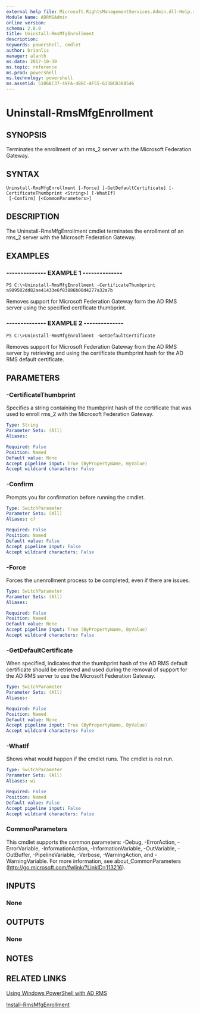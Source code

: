 ```yaml
---
external help file: Microsoft.RightsManagementServices.Admin.dll-Help.xml
Module Name: ADRMSAdmin
online version: 
schema: 2.0.0
title: Uninstall-RmsMfgEnrollment
description: 
keywords: powershell, cmdlet
author: brianlic
manager: alanth
ms.date: 2017-10-30
ms.topic: reference
ms.prod: powershell
ms.technology: powershell
ms.assetid: 5106BC37-49FA-4B6C-AF55-633BCB38B546
---
```


# Uninstall-RmsMfgEnrollment

## SYNOPSIS
Terminates the enrollment of an rms_2 server with the Microsoft Federation Gateway.

## SYNTAX

```
Uninstall-RmsMfgEnrollment [-Force] [-GetDefaultCertificate] [-CertificateThumbprint <String>] [-WhatIf]
 [-Confirm] [<CommonParameters>]
```

## DESCRIPTION
The Uninstall-RmsMfgEnrollment cmdlet terminates the enrollment of an rms_2 server with the Microsoft Federation Gateway.

## EXAMPLES

### --------------  EXAMPLE 1 --------------
```
PS C:\>Uninstall-RmsMfgEnrollment -CertificateThumbprint a909502dd82ae41433e6f83886b00d4277a32a7b
```

Removes support for Microsoft Federation Gateway form the AD RMS server using the specified certificate thumbprint.

### --------------  EXAMPLE 2 --------------
```
PS C:\>Uninstall-RmsMfgEnrollment -GetDefaultCertificate
```

Removes support for Microsoft Federation Gateway from the AD RMS server by retrieving and using the certificate thumbprint hash for the AD RMS default certificate.

## PARAMETERS

### -CertificateThumbprint
Specifies a string containing the thumbprint hash of the certificate that was used to enroll rms_2 with the Microsoft Federation Gateway.

```yaml
Type: String
Parameter Sets: (All)
Aliases: 

Required: False
Position: Named
Default value: None
Accept pipeline input: True (ByPropertyName, ByValue)
Accept wildcard characters: False
```

### -Confirm
Prompts you for confirmation before running the cmdlet.

```yaml
Type: SwitchParameter
Parameter Sets: (All)
Aliases: cf

Required: False
Position: Named
Default value: False
Accept pipeline input: False
Accept wildcard characters: False
```

### -Force
Forces the unenrollment process to be completed, even if there are issues.

```yaml
Type: SwitchParameter
Parameter Sets: (All)
Aliases: 

Required: False
Position: Named
Default value: None
Accept pipeline input: True (ByPropertyName, ByValue)
Accept wildcard characters: False
```

### -GetDefaultCertificate
When specified, indicates that the thumbprint hash of the AD RMS default certificate should be retrieved and used during the removal of support for the AD RMS server to use the Microsoft Federation Gateway.

```yaml
Type: SwitchParameter
Parameter Sets: (All)
Aliases: 

Required: False
Position: Named
Default value: None
Accept pipeline input: True (ByPropertyName, ByValue)
Accept wildcard characters: False
```

### -WhatIf
Shows what would happen if the cmdlet runs.
The cmdlet is not run.

```yaml
Type: SwitchParameter
Parameter Sets: (All)
Aliases: wi

Required: False
Position: Named
Default value: False
Accept pipeline input: False
Accept wildcard characters: False
```

### CommonParameters
This cmdlet supports the common parameters: -Debug, -ErrorAction, -ErrorVariable, -InformationAction, -InformationVariable, -OutVariable, -OutBuffer, -PipelineVariable, -Verbose, -WarningAction, and -WarningVariable. For more information, see about_CommonParameters (http://go.microsoft.com/fwlink/?LinkID=113216).

## INPUTS

### None

## OUTPUTS

### None

## NOTES

## RELATED LINKS

[Using Windows PowerShell with AD RMS](http://go.microsoft.com/fwlink/?LinkId=136806)

[Install-RmsMfgEnrollment](./Install-RmsMfgEnrollment.md)

